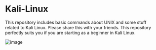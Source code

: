 # Kali-Linux

This repository includes basic commands about UNIX and some stuff related to Kali Linux. Please share this with your friends. This repository perfectly suits you if you are starting as a beginner in Kali Linux.

![image](https://drive.google.com/uc?export=view&id=1YMedDEbCZfIYMgrFPCBbgdY4PbS061m4)
